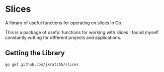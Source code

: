 # Slices

A library of useful functions for operating on slices in Go.

This is a package of useful functions for working with slices I found myself constantly writing for different projects and applications. 

## Getting the Library

```shell
go get github.com/jkratz55/slices
```